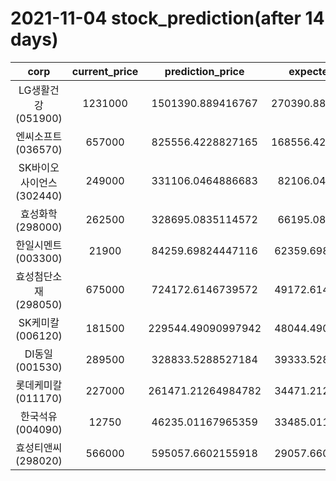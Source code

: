 # 2021-11-04 stock_prediction(after 14 days)

|   corp   |   current_price   |   prediction_price   |   expected_profit   |
|:--------:|:-----------------:|:--------------------:|:-------------------:|
|LG생활건강(051900)|1231000|1501390.889416767|270390.88941676705|
|엔씨소프트(036570)|657000|825556.4228827165|168556.42288271652|
|SK바이오사이언스(302440)|249000|331106.0464886683|82106.0464886683|
|효성화학(298000)|262500|328695.0835114572|66195.0835114572|
|한일시멘트(003300)|21900|84259.69824447116|62359.69824447116|
|효성첨단소재(298050)|675000|724172.6146739572|49172.61467395723|
|SK케미칼(006120)|181500|229544.49090997942|48044.49090997942|
|DI동일(001530)|289500|328833.5288527184|39333.52885271842|
|롯데케미칼(011170)|227000|261471.21264984782|34471.21264984782|
|한국석유(004090)|12750|46235.01167965359|33485.01167965359|
|효성티앤씨(298020)|566000|595057.6602155918|29057.66021559178|
